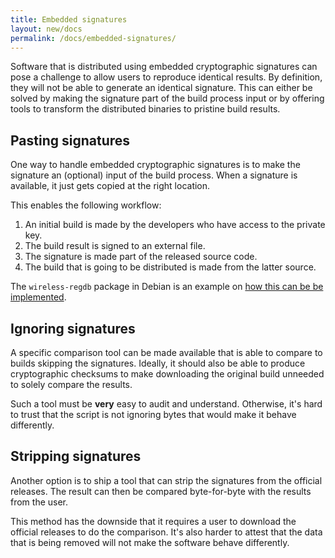 ```yaml
---
title: Embedded signatures
layout: new/docs
permalink: /docs/embedded-signatures/
---
```


Software that is distributed using embedded cryptographic signatures
can pose a challenge to allow users to reproduce identical results.
By definition, they will not be able to generate an identical signature.
This can either be solved by making the signature part of the build
process input or by offering tools to transform the distributed binaries
to pristine build results.

Pasting signatures
------------------

One way to handle embedded cryptographic signatures is to make the
signature an (optional) input of the build process. When a signature
is available, it just gets copied at the right location.

This enables the following workflow:

1. An initial build is made by the developers who have access to the private key.
2. The build result is signed to an external file.
3. The signature is made part of the released source code.
4. The build that is going to be distributed is made from the latter source.

The `wireless-regdb` package in Debian is an example on [how this can be
be
implemented](https://sources.debian.net/src/wireless-regdb/latest/debian/rules/).

Ignoring signatures
-------------------

A specific comparison tool can be made available that is able to compare
to builds skipping the signatures. Ideally, it should also be able to
produce cryptographic checksums to make downloading the original build
unneeded to solely compare the results.

Such a tool must be **very** easy to audit and understand. Otherwise,
it's hard to trust that the script is not ignoring bytes that would make
it behave differently.

Stripping signatures
--------------------

Another option is to ship a tool that can strip the signatures from the
official releases. The result can then be compared byte-for-byte with
the results from the user.

This method has the downside that it requires a user to download the
official releases to do the comparison. It's also harder to attest that
the data that is being removed will not make the software behave
differently.
